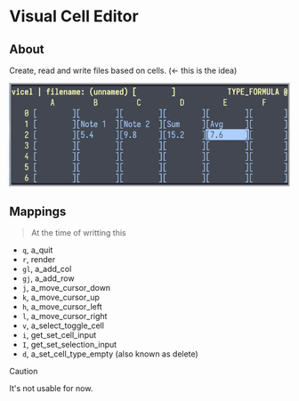 # Visual Cell Editor

## About

Create, read and write files based on cells. (<- this is the idea)

![image](./image.png)

## Mappings

> At the time of writting this

- `q`, a_quit
- `r`, render
- `gl`, a_add_col
- `gj`, a_add_row
- `j`, a_move_cursor_down
- `k`, a_move_cursor_up
- `h`, a_move_cursor_left
- `l`, a_move_cursor_right
- `v`, a_select_toggle_cell
- `i`, get_set_cell_input
- `I`, get_set_selection_input
- `d`, a_set_cell_type_empty (also known as delete)

> [!CAUTION]
> It's not usable for now. 
